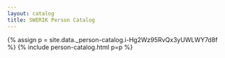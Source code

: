 ```yaml
---
layout: catalog
title: SWERIK Person Catalog
---
```

{% assign p = site.data._person-catalog.i-Hg2Wz95RvQx3yUWLWY7d8f %}
{% include person-catalog.html p=p %}

